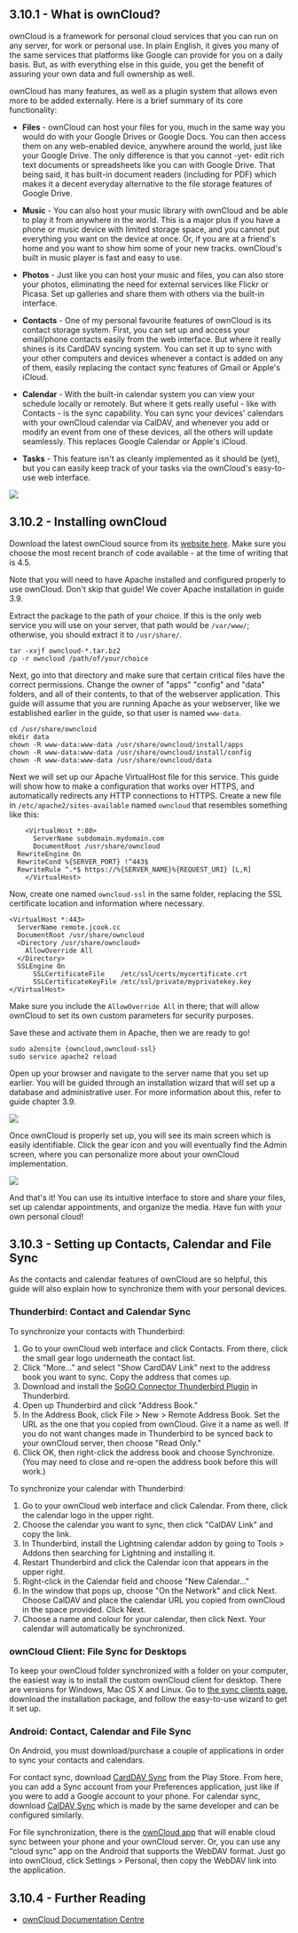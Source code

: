 ## 3.10.1 - What is ownCloud?

ownCloud is a framework for personal cloud services that you can run on any server, for work or personal use. In plain English, it gives you many of the same services that platforms like Google can provide for you on a daily basis. But, as with everything else in this guide, you get the benefit of assuring your own data and full ownership as well.

ownCloud has many features, as well as a plugin system that allows even more to be added externally. Here is a brief summary of its core functionality:

* **Files** - ownCloud can host your files for you, much in the same way you would do with your Google Drives or Google Docs. You can then access them on any web-enabled device, anywhere around the world, just like your Google Drive. The only difference is that you cannot -yet- edit rich text documents or spreadsheets like you can with Google Drive. That being said, it has built-in document readers (including for PDF) which makes it a decent everyday alternative to the file storage features of Google Drive.

* **Music** - You can also host your music library with ownCloud and be able to play it from anywhere in the world. This is a major plus if you have a phone or music device with limited storage space, and you cannot put everything you want on the device at once. Or, if you are at a friend's home and you want to show him some of your new tracks. ownCloud's built in music player is fast and easy to use.

* **Photos** - Just like you can host your music and files, you can also store your photos, eliminating the need for external services like Flickr or Picasa. Set up galleries and share them with others via the built-in interface.

* **Contacts** - One of my personal favourite features of ownCloud is its contact storage system. First, you can set up and access your email/phone contacts easily from the web interface. But where it really shines is its CardDAV syncing system. You can set it up to sync with your other computers and devices whenever a contact is added on any of them, easily replacing the contact sync features of Gmail or Apple's iCloud.

* **Calendar** - With the built-in calendar system you can view your schedule locally or remotely. But where it gets really useful - like with Contacts - is the sync capability. You can sync your devices' calendars with your ownCloud calendar via CalDAV, and whenever you add or modify an event from one of these devices, all the others will update seamlessly. This replaces Google Calendar or Apple's iCloud.

* **Tasks** - This feature isn't as cleanly implemented as it should be (yet), but you can easily keep track of your tasks via the ownCloud's easy-to-use web interface.

![][1]


## 3.10.2 - Installing ownCloud

Download the latest ownCloud source from its [website here][2]. Make sure you choose the most recent branch of code available - at the time of writing that is 4.5.

Note that you will need to have Apache installed and configured properly to use ownCloud. Don't skip that guide! We cover Apache installation in guide 3.9.

Extract the package to the path of your choice. If this is the only web service you will use on your server, that path would be `/var/www/`; otherwise, you should extract it to `/usr/share/`.

	tar -xvjf owncloud-*.tar.bz2
	cp -r owncloud /path/of/your/choice

Next, go into that directory and make sure that certain critical files have the correct permissions. Change the owner of "apps" "config" and "data" folders, and all of their contents, to that of the webserver application. This guide will assume that you are running Apache as your webserver, like we established earlier in the guide, so that user is named `www-data`.

	cd /usr/share/owncloid
	mkdir data
	chown -R www-data:www-data /usr/share/owncloud/install/apps
	chown -R www-data:www-data /usr/share/owncloud/install/config
	chown -R www-data:www-data /usr/share/owncloud/data

Next we will set up our Apache VirtualHost file for this service. This guide will show how to make a configuration that works over HTTPS, and automatically redirects any HTTP connections to HTTPS. Create a new file in `/etc/apache2/sites-available` named `owncloud` that resembles something like this:

        <VirtualHost *:80>
          ServerName subdomain.mydomain.com
          DocumentRoot /usr/share/owncloud
	  RewriteEngine On
	  RewriteCond %{SERVER_PORT} !^443$
	  RewriteRule ^.*$ https://%{SERVER_NAME}%{REQUEST_URI} [L,R]
        </VirtualHost>

Now, create one named `owncloud-ssl` in the same folder, replacing the SSL certificate location and information where necessary.

	<VirtualHost *:443>
	  ServerName remote.jcook.cc
	  DocumentRoot /usr/share/owncloud   
	  <Directory /usr/share/owncloud>
	  	AllowOverride All
	  </Directory>
	  SSLEngine On
          SSLCertificateFile    /etc/ssl/certs/mycertificate.crt
          SSLCertificateKeyFile /etc/ssl/private/myprivatekey.key        
	</VirtualHost>

Make sure you include the `AllowOverride All` in there; that will allow ownCloud to set its own custom parameters for security purposes.

Save these and activate them in Apache, then we are ready to go!

	sudo a2ensite {owncloud,owncloud-ssl}
	sudo service apache2 reload

Open up your browser and navigate to the server name that you set up earlier. You will be guided through an installation wizard that will set up a database and administrative user. For more information about this, refer to guide chapter 3.9.

![][3]

Once ownCloud is properly set up, you will see its main screen which is easily identifiable. Click the gear icon and you will eventually find the Admin screen, where you can personalize more about your ownCloud implementation.

![][4]

And that's it! You can use its intuitive interface to store and share your files, set up calendar appointments, and organize the media. Have fun with your own personal cloud!


## 3.10.3 - Setting up Contacts, Calendar and File Sync

As the contacts and calendar features of ownCloud are so helpful, this guide will also explain how to synchronize them with your personal devices.

### Thunderbird: Contact and Calendar Sync

To synchronize your contacts with Thunderbird:

1. Go to your ownCloud web interface and click Contacts. From there, click the small gear logo underneath the contact list.
2. Click "More..." and select "Show CardDAV Link" next to the address book you want to sync. Copy the address that comes up.
3. Download and install the [SoGO Connector Thunderbird Plugin][5] in Thunderbird.
3. Open up Thunderbird and click "Address Book."
4. In the Address Book, click File > New > Remote Address Book. Set the URL as the one that you copied from ownCloud. Give it a name as well. If you do not want changes made in Thunderbird to be synced back to your ownCloud server, then choose "Read Only."
5. Click OK, then right-click the address book and choose Synchronize. (You may need to close and re-open the address book before this will work.)

To synchronize your calendar with Thunderbird:

1. Go to your ownCloud web interface and click Calendar. From there, click the calendar logo in the upper right.
2. Choose the calendar you want to sync, then click "CalDAV Link" and copy the link.
3. In Thunderbird, install the Lightning calendar addon by going to Tools > Addons then searching for Lightning and installing it.
4. Restart Thunderbird and click the Calendar icon that appears in the upper right.
5. Right-click in the Calendar field and choose "New Calendar..."
6. In the window that pops up, choose "On the Network" and click Next. Choose CalDAV and place the calendar URL you copied from ownCloud in the space provided. Click Next.
7. Choose a name and colour for your calendar, then click Next. Your calendar will automatically be synchronized.

### ownCloud Client: File Sync for Desktops

To keep your ownCloud folder synchronized with a folder on your computer, the easiest way is to install the custom ownCloud client for desktop. There are versions for Windows, Mac OS X and Linux. Go to [the sync clients page][6], download the installation package, and follow the easy-to-use wizard to get it set up.


### Android: Contact, Calendar and File Sync

On Android, you must download/purchase a couple of applications in order to sync your contacts and calendars. 

For contact sync, download [CardDAV Sync][7] from the Play Store. From here, you can add a Sync account from your Preferences application, just like if you were to add a Google account to your phone. For calendar sync, download [CalDAV Sync][8] which is made by the same developer and can be configured similarly.

For file synchronization, there is the [ownCloud app][9] that will enable cloud sync between your phone and your ownCloud server. Or, you can use any "cloud sync" app on the Android that supports the WebDAV format. Just go into ownCloud, click Settings > Personal, then copy the WebDAV link into the application.


## 3.10.4 - Further Reading

* [ownCloud Documentation Centre][10]

 [1]: ../img/3-10-1.png
 [2]: http://owncloud.org/support/install/
 [3]: ../img/3-10-2.png
 [4]: ../img/3-10-3.png
 [5]: http://www.sogo.nu/fr/downloads/frontends.html
 [6]: http://owncloud.org/sync-clients/
 [7]: https://play.google.com/store/apps/details?id=org.dmfs.carddav.Sync&feature=nav_other#?t=W251bGwsMSwxLDYsIm9yZy5kbWZzLmNhcmRkYXYuU3luYyJd
 [8]: https://play.google.com/store/apps/details?id=org.dmfs.caldav.lib&feature=more_from_developer#?t=W251bGwsMSwxLDEwMiwib3JnLmRtZnMuY2FsZGF2LmxpYiJd
 [9]: https://play.google.com/store/apps/details?id=com.owncloud.android&feature=nav_result#?t=W251bGwsMSwxLDMsImNvbS5vd25jbG91ZC5hbmRyb2lkIl0.
 [10]: http://doc.owncloud.org/